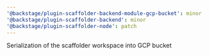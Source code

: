 ```yaml
---
'@backstage/plugin-scaffolder-backend-module-gcp-bucket': minor
'@backstage/plugin-scaffolder-backend': minor
'@backstage/plugin-scaffolder-node': patch
---
```


Serialization of the scaffolder workspace into GCP bucket
